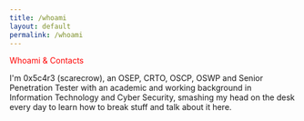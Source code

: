 ```yaml
---
title: /whoami
layout: default
permalink: /whoami
---
```

<style>
.center {
  display: block;
  margin-left: auto;
  margin-right: auto;
  width: 100%;
}
</style>
  
<div style="color:red;">Whoami & Contacts</div>

I'm 0x5c4r3 (scarecrow), an OSEP, CRTO, OSCP, OSWP and Senior Penetration Tester with an academic and working background in Information Technology and Cyber Security, smashing my head on the desk every day to learn how to break stuff and talk about it here.

<br/>
<center>
<script>
  
if(/Android|webOS|iPhone|iPad|iPod|BlackBerry|IEMobile|Opera Mini/i.test(navigator.userAgent)){
// MOBILE
  document.write('<a href="https://twitter.com/iamscarecrow1" style="color:#ff33cc;">X</a></br>');
document.write('<a href="https://app.hackthebox.com/profile/144238" style="color:#ff33cc;">HTB</a></br>');
document.write('<a href="https://www.youtube.com/channel/UCcYc_cJZDhYXPm2hpM7ZqwA" style="color:#ff33cc;">YouTube</a></br>');
}else{

// DESKTOP

<a href="https://twitter.com/iamscarecrow1" style="color:#ff33cc;">Twitter</a>
<a href="https://app.hackthebox.com/profile/144238" style="color:#ff33cc;">HTB</a>
<a href="https://www.youtube.com/channel/UCcYc_cJZDhYXPm2hpM7ZqwA" style="color:#ff33cc;">YouTube</a>
<a href="https://github.com/0x5c4r3" style="color:#ff33cc;">GitHub</a>
<a href="https://www.linkedin.com/in/matteo-peruzzi-84b701188" style="color:#ff33cc;">Linkedin</a>
}

</script>
</center>

